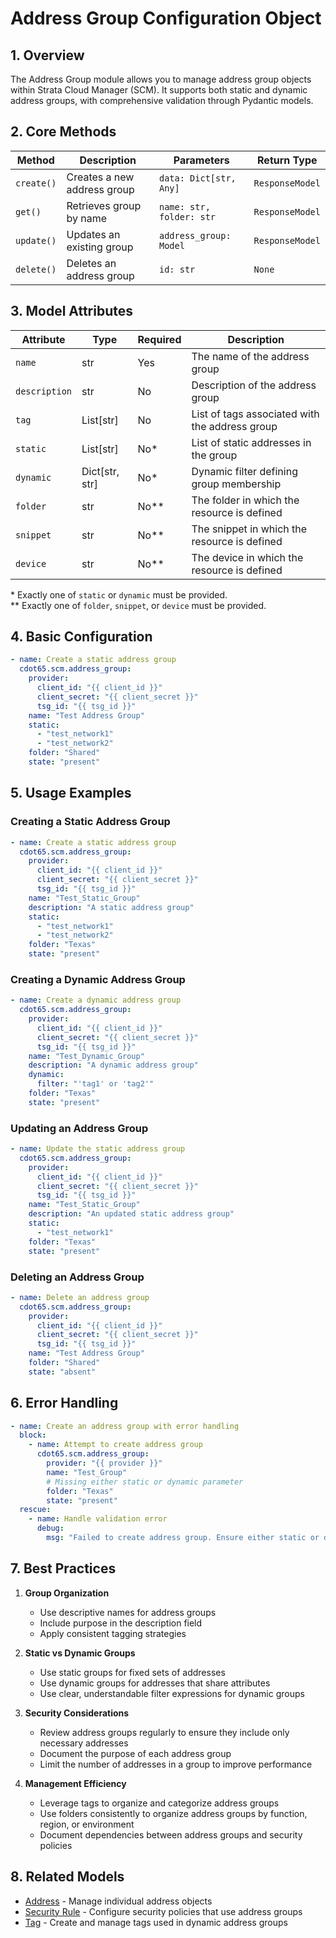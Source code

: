 # Address Group Configuration Object

## 1. Overview
The Address Group module allows you to manage address group objects within Strata Cloud Manager (SCM). It supports both static and dynamic address groups, with comprehensive validation through Pydantic models.

## 2. Core Methods

| Method     | Description                    | Parameters                | Return Type            |
|------------|--------------------------------|---------------------------|------------------------|
| `create()` | Creates a new address group    | `data: Dict[str, Any]`    | `ResponseModel`        |
| `get()`    | Retrieves group by name        | `name: str, folder: str`  | `ResponseModel`        |
| `update()` | Updates an existing group      | `address_group: Model`    | `ResponseModel`        |
| `delete()` | Deletes an address group       | `id: str`                 | `None`                 |

## 3. Model Attributes

| Attribute     | Type              | Required | Description                                    |
|---------------|-------------------|----------|------------------------------------------------|
| `name`        | str               | Yes      | The name of the address group                  |
| `description` | str               | No       | Description of the address group               |
| `tag`         | List[str]         | No       | List of tags associated with the address group |
| `static`      | List[str]         | No*      | List of static addresses in the group          |
| `dynamic`     | Dict[str, str]    | No*      | Dynamic filter defining group membership       |
| `folder`      | str               | No**     | The folder in which the resource is defined    |
| `snippet`     | str               | No**     | The snippet in which the resource is defined   |
| `device`      | str               | No**     | The device in which the resource is defined    |

\* Exactly one of `static` or `dynamic` must be provided.  
\** Exactly one of `folder`, `snippet`, or `device` must be provided.

## 4. Basic Configuration

<div class="termy">

<!-- termynal -->

```yaml
- name: Create a static address group
  cdot65.scm.address_group:
    provider:
      client_id: "{{ client_id }}"
      client_secret: "{{ client_secret }}"
      tsg_id: "{{ tsg_id }}"
    name: "Test Address Group"
    static:
      - "test_network1"
      - "test_network2"
    folder: "Shared"
    state: "present"
```

</div>

## 5. Usage Examples

### Creating a Static Address Group

<div class="termy">

<!-- termynal -->

```yaml
- name: Create a static address group
  cdot65.scm.address_group:
    provider:
      client_id: "{{ client_id }}"
      client_secret: "{{ client_secret }}"
      tsg_id: "{{ tsg_id }}"
    name: "Test_Static_Group"
    description: "A static address group"
    static:
      - "test_network1"
      - "test_network2"
    folder: "Texas"
    state: "present"
```

</div>

### Creating a Dynamic Address Group

<div class="termy">

<!-- termynal -->

```yaml
- name: Create a dynamic address group
  cdot65.scm.address_group:
    provider:
      client_id: "{{ client_id }}"
      client_secret: "{{ client_secret }}"
      tsg_id: "{{ tsg_id }}"
    name: "Test_Dynamic_Group"
    description: "A dynamic address group"
    dynamic:
      filter: "'tag1' or 'tag2'"
    folder: "Texas"
    state: "present"
```

</div>

### Updating an Address Group

<div class="termy">

<!-- termynal -->

```yaml
- name: Update the static address group
  cdot65.scm.address_group:
    provider:
      client_id: "{{ client_id }}"
      client_secret: "{{ client_secret }}"
      tsg_id: "{{ tsg_id }}"
    name: "Test_Static_Group"
    description: "An updated static address group"
    static:
      - "test_network1"
    folder: "Texas"
    state: "present"
```

</div>

### Deleting an Address Group

<div class="termy">

<!-- termynal -->

```yaml
- name: Delete an address group
  cdot65.scm.address_group:
    provider:
      client_id: "{{ client_id }}"
      client_secret: "{{ client_secret }}"
      tsg_id: "{{ tsg_id }}"
    name: "Test Address Group"
    folder: "Shared"
    state: "absent"
```

</div>

## 6. Error Handling

<div class="termy">

<!-- termynal -->

```yaml
- name: Create an address group with error handling
  block:
    - name: Attempt to create address group
      cdot65.scm.address_group:
        provider: "{{ provider }}"
        name: "Test_Group"
        # Missing either static or dynamic parameter
        folder: "Texas"
        state: "present"
  rescue:
    - name: Handle validation error
      debug:
        msg: "Failed to create address group. Ensure either static or dynamic is provided."
```

</div>

## 7. Best Practices

1. **Group Organization**
   - Use descriptive names for address groups
   - Include purpose in the description field
   - Apply consistent tagging strategies

2. **Static vs Dynamic Groups**
   - Use static groups for fixed sets of addresses
   - Use dynamic groups for addresses that share attributes
   - Use clear, understandable filter expressions for dynamic groups

3. **Security Considerations**
   - Review address groups regularly to ensure they include only necessary addresses
   - Document the purpose of each address group
   - Limit the number of addresses in a group to improve performance

4. **Management Efficiency**
   - Leverage tags to organize and categorize address groups
   - Use folders consistently to organize address groups by function, region, or environment
   - Document dependencies between address groups and security policies

## 8. Related Models

- [Address](address.md) - Manage individual address objects
- [Security Rule](security_rule.md) - Configure security policies that use address groups
- [Tag](tag.md) - Create and manage tags used in dynamic address groups